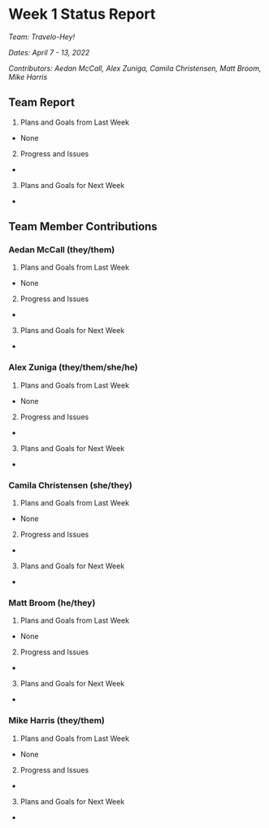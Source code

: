 # Week 1 Status Report
*Team: Travelo-Hey!*

*Dates: April 7 - 13, 2022*

*Contributors: Aedan McCall, Alex Zuniga, Camila Christensen, Matt Broom, Mike Harris*

## Team Report
1. Plans and Goals from Last Week
- None
2. Progress and Issues
- 
3. Plans and Goals for Next Week
- 

## Team Member Contributions
### Aedan McCall (they/them)
1. Plans and Goals from Last Week
- None
2. Progress and Issues
- 
3. Plans and Goals for Next Week
- 

### Alex Zuniga (they/them/she/he)
1. Plans and Goals from Last Week
- None
2. Progress and Issues
- 
3. Plans and Goals for Next Week
- 

### Camila Christensen (she/they)
1. Plans and Goals from Last Week
- None
2. Progress and Issues
- 
3. Plans and Goals for Next Week
- 

### Matt Broom (he/they)
1. Plans and Goals from Last Week
- None
2. Progress and Issues
- 
3. Plans and Goals for Next Week
- 

### Mike Harris (they/them)
1. Plans and Goals from Last Week
- None
2. Progress and Issues
- 
3. Plans and Goals for Next Week
- 
